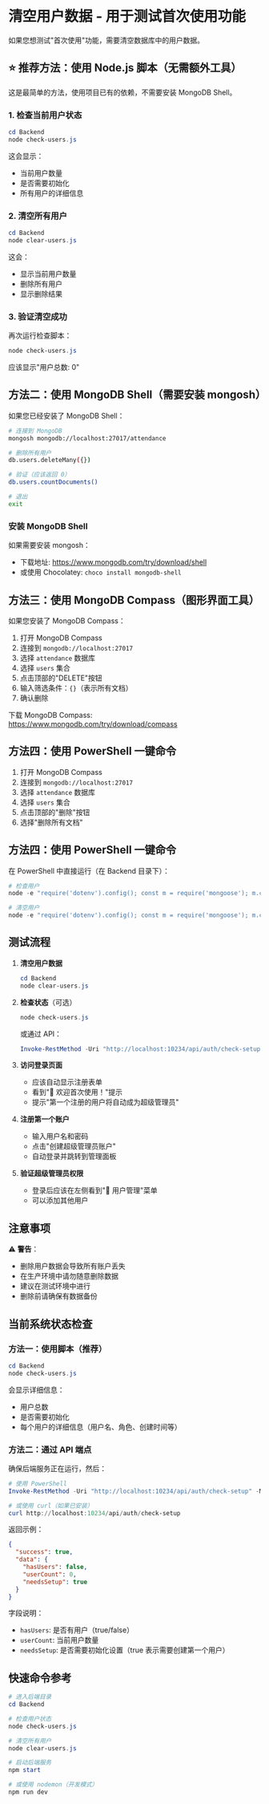 # 清空用户数据 - 用于测试首次使用功能

如果您想测试"首次使用"功能，需要清空数据库中的用户数据。

## ⭐ 推荐方法：使用 Node.js 脚本（无需额外工具）

这是最简单的方法，使用项目已有的依赖，不需要安装 MongoDB Shell。

### 1. 检查当前用户状态

```powershell
cd Backend
node check-users.js
```

这会显示：
- 当前用户数量
- 是否需要初始化
- 所有用户的详细信息

### 2. 清空所有用户

```powershell
cd Backend
node clear-users.js
```

这会：
- 显示当前用户数量
- 删除所有用户
- 显示删除结果

### 3. 验证清空成功

再次运行检查脚本：
```powershell
node check-users.js
```

应该显示"用户总数: 0"

## 方法二：使用 MongoDB Shell（需要安装 mongosh）

如果您已经安装了 MongoDB Shell：

```bash
# 连接到 MongoDB
mongosh mongodb://localhost:27017/attendance

# 删除所有用户
db.users.deleteMany({})

# 验证（应该返回 0）
db.users.countDocuments()

# 退出
exit
```

### 安装 MongoDB Shell

如果需要安装 mongosh：
- 下载地址: https://www.mongodb.com/try/download/shell
- 或使用 Chocolatey: `choco install mongodb-shell`

## 方法三：使用 MongoDB Compass（图形界面工具）

如果您安装了 MongoDB Compass：

1. 打开 MongoDB Compass
2. 连接到 `mongodb://localhost:27017`
3. 选择 `attendance` 数据库
4. 选择 `users` 集合
5. 点击顶部的"DELETE"按钮
6. 输入筛选条件：`{}`（表示所有文档）
7. 确认删除

下载 MongoDB Compass: https://www.mongodb.com/try/download/compass

## 方法四：使用 PowerShell 一键命令

1. 打开 MongoDB Compass
2. 连接到 `mongodb://localhost:27017`
3. 选择 `attendance` 数据库
4. 选择 `users` 集合
5. 点击顶部的"删除"按钮
6. 选择"删除所有文档"

## 方法四：使用 PowerShell 一键命令

在 PowerShell 中直接运行（在 Backend 目录下）：

```powershell
# 检查用户
node -e "require('dotenv').config(); const m = require('mongoose'); m.connect(process.env.MONGODB_URI || 'mongodb://localhost:27017/attendance').then(() => m.connection.collection('users').countDocuments()).then(c => console.log('用户数量:', c)).then(() => process.exit(0));"

# 清空用户
node -e "require('dotenv').config(); const m = require('mongoose'); m.connect(process.env.MONGODB_URI || 'mongodb://localhost:27017/attendance').then(() => m.connection.collection('users').deleteMany({})).then(r => console.log('已删除', r.deletedCount, '个用户')).then(() => process.exit(0));"
```

## 测试流程

1. **清空用户数据**
   ```powershell
   cd Backend
   node clear-users.js
   ```

2. **检查状态**（可选）
   ```powershell
   node check-users.js
   ```
   或通过 API：
   ```powershell
   Invoke-RestMethod -Uri "http://localhost:10234/api/auth/check-setup"
   ```

3. **访问登录页面**
   - 应该自动显示注册表单
   - 看到"🎉 欢迎首次使用！"提示
   - 提示"第一个注册的用户将自动成为超级管理员"

4. **注册第一个账户**
   - 输入用户名和密码
   - 点击"创建超级管理员账户"
   - 自动登录并跳转到管理面板

5. **验证超级管理员权限**
   - 登录后应该在左侧看到"👥 用户管理"菜单
   - 可以添加其他用户

## 注意事项

⚠️ **警告**：
- 删除用户数据会导致所有账户丢失
- 在生产环境中请勿随意删除数据
- 建议在测试环境中进行
- 删除前请确保有数据备份

## 当前系统状态检查

### 方法一：使用脚本（推荐）

```powershell
cd Backend
node check-users.js
```

会显示详细信息：
- 用户总数
- 是否需要初始化
- 每个用户的详细信息（用户名、角色、创建时间等）

### 方法二：通过 API 端点

确保后端服务正在运行，然后：

```powershell
# 使用 PowerShell
Invoke-RestMethod -Uri "http://localhost:10234/api/auth/check-setup" -Method GET | ConvertTo-Json

# 或使用 curl（如果已安装）
curl http://localhost:10234/api/auth/check-setup
```

返回示例：
```json
{
  "success": true,
  "data": {
    "hasUsers": false,
    "userCount": 0,
    "needsSetup": true
  }
}
```

字段说明：
- `hasUsers`: 是否有用户（true/false）
- `userCount`: 当前用户数量
- `needsSetup`: 是否需要初始化设置（true 表示需要创建第一个用户）

## 快速命令参考

```powershell
# 进入后端目录
cd Backend

# 检查用户状态
node check-users.js

# 清空所有用户
node clear-users.js

# 启动后端服务
npm start

# 或使用 nodemon（开发模式）
npm run dev
```
